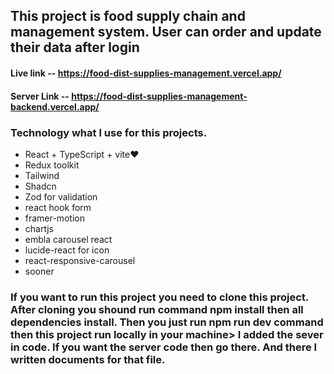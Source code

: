 ## This project is food supply chain and management system. User can order and update their data after login

#### Live link -- https://food-dist-supplies-management.vercel.app/

#### Server Link -- https://food-dist-supplies-management-backend.vercel.app/

### Technology what I use for this projects.

- React + TypeScript + vite❤️
- Redux toolkit
- Tailwind
- Shadcn
- Zod for validation
- react hook form
- framer-motion
- chartjs
- embla carousel react
- lucide-react for icon
- react-responsive-carousel
- sooner

### If you want to run this project you need to clone this project. After cloning you shound run command npm install then all dependencies install. Then you just run npm run dev command then this project run locally in your machine> I added the sever in code. If you want the server code then go there. And there I written documents for that file.
